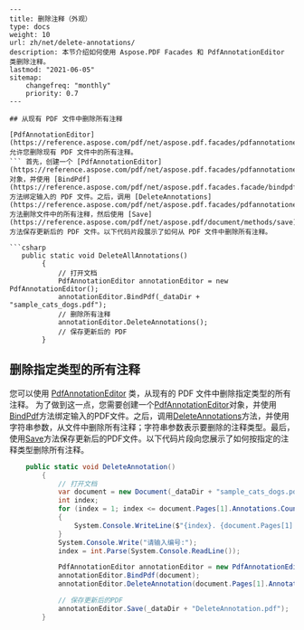 ```
---
title: 删除注释（外观）
type: docs
weight: 10
url: zh/net/delete-annotations/
description: 本节介绍如何使用 Aspose.PDF Facades 和 PdfAnnotationEditor 类删除注释。
lastmod: "2021-06-05"
sitemap:
    changefreq: "monthly"
    priority: 0.7
---

## 从现有 PDF 文件中删除所有注释

[PdfAnnotationEditor](https://reference.aspose.com/pdf/net/aspose.pdf.facades/pdfannotationeditor) 允许您删除现有 PDF 文件中的所有注释。
``` 首先，创建一个 [PdfAnnotationEditor](https://reference.aspose.com/pdf/net/aspose.pdf.facades/pdfannotationeditor) 对象，并使用 [BindPdf](https://reference.aspose.com/pdf/net/aspose.pdf.facades.facade/bindpdf/methods/3) 方法绑定输入的 PDF 文件。之后，调用 [DeleteAnnotations](https://reference.aspose.com/pdf/net/aspose.pdf.facades/pdfannotationeditor/methods/deleteannotations) 方法删除文件中的所有注释，然后使用 [Save](https://reference.aspose.com/pdf/net/aspose.pdf/document/methods/save) 方法保存更新后的 PDF 文件。以下代码片段展示了如何从 PDF 文件中删除所有注释。

```csharp
   public static void DeleteAllAnnotations()
        {
            // 打开文档
            PdfAnnotationEditor annotationEditor = new PdfAnnotationEditor();
            annotationEditor.BindPdf(_dataDir + "sample_cats_dogs.pdf");
            // 删除所有注释
            annotationEditor.DeleteAnnotations();
            // 保存更新后的 PDF
        }   
```
## 删除指定类型的所有注释

您可以使用 [PdfAnnotationEditor](https://reference.aspose.com/pdf/net/aspose.pdf.facades/pdfannotationeditor) 类，从现有的 PDF 文件中删除指定类型的所有注释。 为了做到这一点，您需要创建一个[PdfAnnotationEditor](https://reference.aspose.com/pdf/net/aspose.pdf.facades/pdfannotationeditor)对象，并使用[BindPdf](https://reference.aspose.com/pdf/net/aspose.pdf.facades.facade/bindpdf/methods/3)方法绑定输入的PDF文件。之后，调用[DeleteAnnotations](https://reference.aspose.com/pdf/net/aspose.pdf.facades/pdfannotationeditor/methods/deleteannotations)方法，并使用字符串参数，从文件中删除所有注释；字符串参数表示要删除的注释类型。最后，使用[Save](https://reference.aspose.com/pdf/net/aspose.pdf/document/methods/save)方法保存更新后的PDF文件。以下代码片段向您展示了如何按指定的注释类型删除所有注释。

```csharp
    public static void DeleteAnnotation()
        {
            // 打开文档
            var document = new Document(_dataDir + "sample_cats_dogs.pdf");
            int index;
            for (index = 1; index <= document.Pages[1].Annotations.Count; index++)
            {
                System.Console.WriteLine($"{index}. {document.Pages[1].Annotations[index].Name} {document.Pages[1].Annotations[index].AnnotationType}");
            }
            System.Console.Write("请输入编号:");
            index = int.Parse(System.Console.ReadLine());

            PdfAnnotationEditor annotationEditor = new PdfAnnotationEditor();
            annotationEditor.BindPdf(document);
            annotationEditor.DeleteAnnotation(document.Pages[1].Annotations[index].Name);

            // 保存更新后的PDF
            annotationEditor.Save(_dataDir + "DeleteAnnotation.pdf");
        }
```